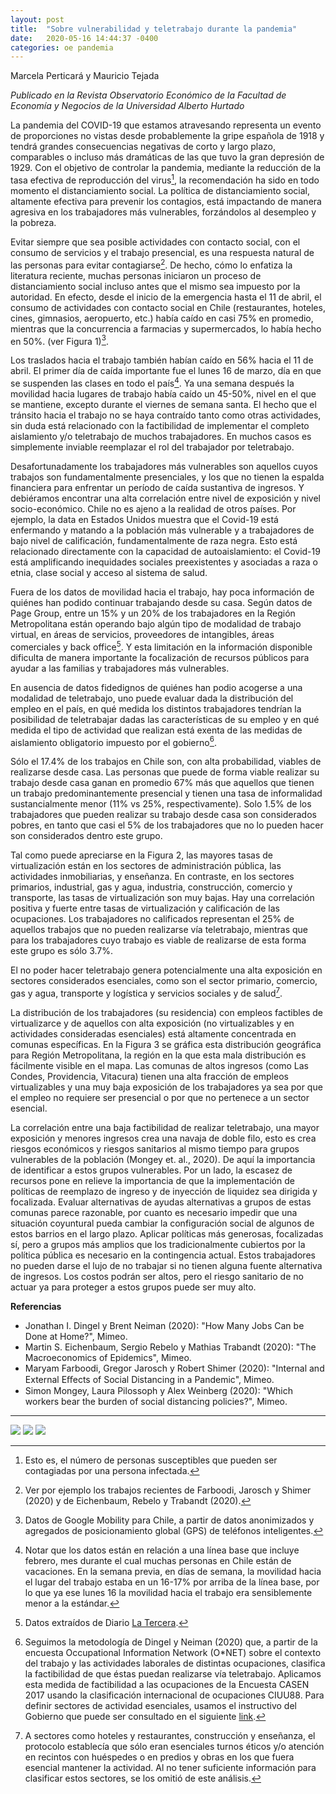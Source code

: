 ```yaml
---
layout: post
title:  "Sobre vulnerabilidad y teletrabajo durante la pandemia"
date:   2020-05-16 14:44:37 -0400
categories: oe pandemia
---
```


Marcela Perticará y Mauricio Tejada

*Publicado en la Revista Observatorio Económico de la Facultad de Economía y Negocios de la Universidad Alberto Hurtado*

La pandemia del COVID-19 que estamos atravesando representa un evento de proporciones no vistas desde probablemente la gripe española de 1918 y tendrá grandes consecuencias negativas de corto y largo plazo, comparables o incluso más dramáticas de las que tuvo la gran depresión de 1929. Con el objetivo de controlar la pandemia, mediante la reducción de la tasa efectiva de reproducción del virus[^1], la recomendación ha sido en todo momento el distanciamiento social. La política de distanciamiento social, altamente efectiva para prevenir los contagios, está impactando de manera agresiva en los trabajadores más vulnerables, forzándolos al desempleo y la pobreza.

Evitar siempre que sea posible actividades con contacto social, con el consumo de servicios y el trabajo presencial, es una respuesta natural de las personas para evitar contagiarse[^2]. De hecho, cómo lo enfatiza la literatura reciente, muchas personas iniciaron un proceso de distanciamiento social incluso antes que el mismo sea impuesto por la autoridad. En efecto, desde el inicio de la emergencia hasta el 11 de abril, el consumo de actividades con contacto social en Chile (restaurantes, hoteles, cines, gimnasios, aeropuerto, etc.) había caído en casi 75% en promedio, mientras que la concurrencia a farmacias y supermercados, lo había hecho en 50%. (ver Figura 1)[^3].

Los traslados hacia el trabajo también habían caído en 56% hacia el 11 de abril. El primer día de caída importante fue el lunes 16 de marzo, día en que se suspenden las clases en todo el país[^4]. Ya una semana después la movilidad hacia lugares de trabajo había caído un 45-50%, nivel en el que se mantiene, excepto durante el viernes de semana santa. El hecho que el tránsito hacia el trabajo no se haya contraído tanto como otras actividades, sin duda está relacionado con la factibilidad de implementar el completo aislamiento y/o teletrabajo de muchos trabajadores. En muchos casos es simplemente inviable reemplazar el rol del trabajador por teletrabajo.

Desafortunadamente los trabajadores más vulnerables son aquellos cuyos trabajos son fundamentalmente presenciales, y los que no tienen la espalda financiera para enfrentar un período de caída sustantiva de ingresos. Y debiéramos encontrar una alta correlación entre nivel de exposición y nivel socio-económico. Chile no es ajeno a la realidad de otros países. Por ejemplo, la data en Estados Unidos muestra que el Covid-19 está enfermando y matando a la población más vulnerable y a trabajadores de bajo nivel de calificación, fundamentalmente de raza negra. Esto está relacionado directamente con la capacidad de autoaislamiento: el Covid-19 está amplificando inequidades sociales preexistentes y asociadas a raza o etnia, clase social y acceso al sistema de salud.

Fuera de los datos de movilidad hacia el trabajo, hay poca información de quiénes han podido continuar trabajando desde su casa. Según datos de Page Group, entre un 15% y un 20% de los trabajadores en la Región Metropolitana están operando bajo algún tipo de modalidad de trabajo virtual, en áreas de servicios, proveedores de intangibles, áreas comerciales y back office[^5]. Y esta limitación en la información disponible dificulta de manera importante la focalización de recursos públicos para ayudar a las familias y trabajadores más vulnerables.

En ausencia de datos fidedignos de quiénes han podio acogerse a una modalidad de teletrabajo, uno puede evaluar dada la distribución del empleo en el país, en qué medida los distintos trabajadores tendrían la posibilidad de teletrabajar dadas las características de su empleo y en qué medida el tipo de actividad que realizan está exenta de las medidas de aislamiento obligatorio impuesto por el gobierno[^6].

Sólo el 17.4% de los trabajos en Chile son, con alta probabilidad, viables de realizarse desde casa. Las personas que puede de forma viable realizar su trabajo desde casa ganan en promedio 67% más que aquellos que tienen un trabajo predominantemente presencial y tienen una tasa de informalidad sustancialmente menor (11% vs 25%, respectivamente). Solo 1.5% de los trabajadores que pueden realizar su trabajo desde casa son considerados pobres, en tanto que casi el 5% de los trabajadores que no lo pueden hacer son considerados dentro este grupo.

Tal como puede apreciarse en la Figura 2, las mayores tasas de virtualización están en los sectores de administración pública, las actividades inmobiliarias, y enseñanza. En contraste, en los sectores primarios, industrial, gas y agua, industria, construcción, comercio y transporte, las tasas de virtualización son muy bajas. Hay una correlación positiva y fuerte entre tasas de virtualización y calificación de las ocupaciones. Los trabajadores no calificados representan el 25% de aquellos trabajos que no pueden realizarse vía teletrabajo, mientras que para los trabajadores cuyo trabajo es viable de realizarse de esta forma este grupo es sólo 3.7%.

El no poder hacer teletrabajo genera potencialmente una alta exposición en sectores considerados esenciales, como son el sector primario, comercio, gas y agua, transporte y logística y servicios sociales y de salud[^7].

La distribución de los trabajadores (su residencia) con empleos factibles de virtualizarce y de aquellos con alta exposición (no virtualizables y en actividades consideradas esenciales) está altamente concentrada en comunas específicas. En la Figura 3 se gráfica esta distribución geográfica para Región Metropolitana, la región en la que esta mala distribución es fácilmente visible en el mapa. Las comunas de altos ingresos (como Las Condes, Providencia, Vitacura) tienen una alta fracción de empleos virtualizables y una muy baja exposición de los trabajadores ya sea por que el empleo no requiere ser presencial o por que no pertenece a un sector esencial.

La correlación entre una baja factibilidad de realizar teletrabajo, una mayor exposición y menores ingresos crea una navaja de doble filo, esto es crea riesgos económicos y riesgos sanitarios al mismo tiempo para grupos vulnerables de la población (Mongey et. al., 2020). De aquí la importancia de identificar a estos grupos vulnerables. Por un lado, la escasez de recursos pone en relieve la importancia de que la implementación de políticas de reemplazo de ingreso y de inyección de liquidez sea dirigida y focalizada. Evaluar alternativas de ayudas alternativas a grupos de estas comunas parece razonable, por cuanto es necesario impedir que una situación coyuntural pueda cambiar la configuración social de algunos de estos barrios en el largo plazo. Aplicar políticas más generosas, focalizadas sí, pero a grupos más amplios que los tradicionalmente cubiertos por la política pública es necesario en la contingencia actual. Estos trabajadores no pueden darse el lujo de no trabajar si no tienen alguna fuente alternativa de ingresos. Los costos podrán ser altos, pero el riesgo sanitario de no actuar ya para proteger a estos grupos puede ser muy alto. 

**Referencias**
- Jonathan I. Dingel y Brent Neiman (2020): "How Many Jobs Can be Done at Home?", Mimeo.
- Martin S. Eichenbaum, Sergio Rebelo y Mathias Trabandt (2020): "The Macroeconomics of Epidemics", Mimeo.
- Maryam Farboodi, Gregor Jarosch y Robert Shimer (2020): "Internal and External Eﬀects of Social Distancing in a Pandemic", Mimeo.
- Simon Mongey, Laura Pilossoph y Alex Weinberg (2020): "Which workers bear the burden of social distancing policies?", Mimeo.

---

[^1]: Esto es, el número de personas susceptibles que pueden ser contagiadas por una persona infectada.
[^2]: Ver por ejemplo los trabajos recientes de Farboodi, Jarosch y Shimer (2020) y de Eichenbaum, Rebelo y Trabandt (2020).
[^3]: Datos de Google Mobility para Chile, a partir de datos anonimizados y agregados de posicionamiento global (GPS) de teléfonos inteligentes.
[^4]: Notar que los datos están en relación a una línea base que incluye febrero, mes durante el cual muchas personas en Chile están de vacaciones. En la semana previa, en días de semana, la movilidad hacia el lugar del trabajo estaba en un 16-17% por arriba de la línea base, por lo que ya ese lunes 16 la movilidad hacia el trabajo era sensiblemente menor a la estándar.
[^5]: Datos extraídos de Diario [La Tercera](https://www.latercera.com/pulso/noticia/uno-de-cinco-trabajadores-opera-por-via-remota-la-mayor-parte-en-santiago/G4PCIOVYOFCLTDQ7MO4WWHGMXA/?outputType=amp).
[^6]: Seguimos la metodología de Dingel y Neiman (2020) que, a partir de la encuesta Occupational Information Network (O*NET) sobre el contexto del trabajo y las actividades laborales de distintas ocupaciones, clasifica la factibilidad de que éstas puedan realizarse vía teletrabajo. Aplicamos esta medida de factibilidad a las ocupaciones de la Encuesta CASEN 2017 usando la clasificación internacional de ocupaciones CIUU88. Para definir sectores de actividad esenciales, usamos el instructivo del Gobierno que puede ser consultado en el siguiente [link](https://cdn.digital.gob.cl/public_files/Campa%C3%B1as/Corona-Virus/documentos/Instructivo_Desplazamiento_170420.pdf).
[^7]: A sectores como hoteles y restaurantes, construcción y enseñanza, el protocolo establecía que sólo eran esenciales turnos éticos y/o atención en recintos con huéspedes o en predios y obras en los que fuera esencial mantener la actividad. Al no tener suficiente información para clasificar estos sectores, se los omitió de este análisis.

![](/assets/img_posts/vulnerabilidad_teletrabajo_pandemia_fig1.png)
![](/assets/img_posts/vulnerabilidad_teletrabajo_pandemia_fig2.png)
![](/assets/img_posts/vulnerabilidad_teletrabajo_pandemia_fig3.png)
